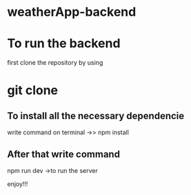 # weatherApp-backend

# To run the backend
first clone the repository by using 
# git clone <repositry url>

## To install all the necessary dependencie
write command on terminal ->> npm install

## After that write command

npm run dev ->to run the server



enjoy!!!

